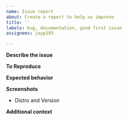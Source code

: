 ```yaml
---
name: Issue report
about: Create a report to help us improve
title: ''
labels: bug, documentation, good first issue
assignees: jayp193

---
```


**Describe the issue**
<!--- A clear and concise description of what the issue is. -->

**To Reproduce**
<!--- Steps to reproduce the behavior: -->
<!--- 1. Select this '...' -->
<!--- 2. Run this '....' -->
<!--- 3. Check this '....' -->
<!--- 4. See error or issue '....' -->

**Expected behavior**
<!--- A clear and concise description of what you expected to happen. -->

**Screenshots**
<!--- If applicable, add screenshots to help explain your problem.

**Environment (please complete the following information):**

 - OS: 
 <!---[e.g. MacOS, Linux] -->
 - Distro and Version 
<!--- [e.g. Ubuntu 18.04, CentOS 7] -->

**Additional context**
<!--- Add any other context about the problem here. -->
